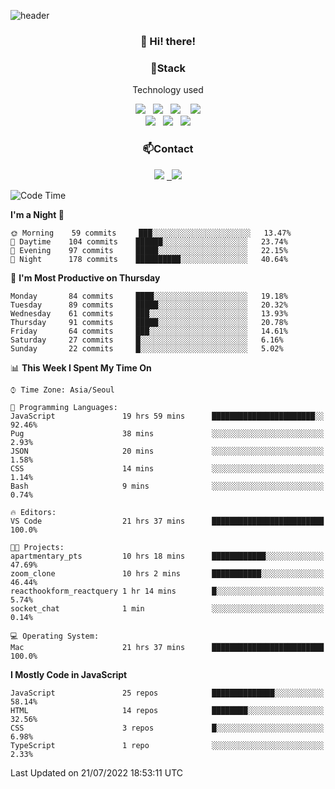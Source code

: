 ![header](https://capsule-render.vercel.app/api?type=waving&color=gradient&height=200&text=Che-ri&fontAlign=70&fontAlignY=40&animation=twinkling)

<h3 align="center">👋 Hi! there!</h3>

<h3 align="center">📌Stack</h3>
<p align="center">Technology used</p>
<div align="center"><img src="https://img.shields.io/badge/HTML5-e74c3c?style=flat-square&logo=HTML5&logoColor=white"></img> &nbsp <img src="https://img.shields.io/badge/CSS3-0A84FF?style=flat-square&logo=CSS3&logoColor=white"></img>  &nbsp <img src="https://img.shields.io/badge/SCSS-fd79a8?style=flat-square&logo=Sass&logoColor=white"/></a>&nbsp  &nbsp <img src="https://img.shields.io/badge/styled%2Dcomponents-DB7093?style=flat-square&logo=styled%2Dcomponents&logoColor=white"/></a>
<br><img src="https://img.shields.io/badge/JavaScript-FFCD11?style=flat-square&logo=JavaScript&logoColor=white"></img> &nbsp <img src="https://img.shields.io/badge/React-00BCF6?style=flat-square&logo=React&logoColor=white"></img> &nbsp <img src="https://img.shields.io/badge/Redux-764ABC?style=flat-square&logo=Redux&logoColor=white"/></a></div>

<h3 align="center">📫Contact</h3>
<div align="center"><a href="https://cheri.tistory.com/"><img src="https://img.shields.io/badge/Cheri-AD29B6?style=flat-square&logo=Tidal&logoColor=white"/></a> <a href="rnjs1135@gmail.com"> &nbsp <img src="https://img.shields.io/badge/Gmail-EA4335?style=flat-square&logo=Gmail&logoColor=white"/></a></div>

<!--START_SECTION:waka-->
![Code Time](http://img.shields.io/badge/Code%20Time-0%20secs-blue)

**I'm a Night 🦉** 

```text
🌞 Morning    59 commits     ███░░░░░░░░░░░░░░░░░░░░░░   13.47% 
🌆 Daytime    104 commits    ██████░░░░░░░░░░░░░░░░░░░   23.74% 
🌃 Evening    97 commits     █████░░░░░░░░░░░░░░░░░░░░   22.15% 
🌙 Night      178 commits    ██████████░░░░░░░░░░░░░░░   40.64%

```
📅 **I'm Most Productive on Thursday** 

```text
Monday       84 commits     ████░░░░░░░░░░░░░░░░░░░░░   19.18% 
Tuesday      89 commits     █████░░░░░░░░░░░░░░░░░░░░   20.32% 
Wednesday    61 commits     ███░░░░░░░░░░░░░░░░░░░░░░   13.93% 
Thursday     91 commits     █████░░░░░░░░░░░░░░░░░░░░   20.78% 
Friday       64 commits     ███░░░░░░░░░░░░░░░░░░░░░░   14.61% 
Saturday     27 commits     █░░░░░░░░░░░░░░░░░░░░░░░░   6.16% 
Sunday       22 commits     █░░░░░░░░░░░░░░░░░░░░░░░░   5.02%

```


📊 **This Week I Spent My Time On** 

```text
⌚︎ Time Zone: Asia/Seoul

💬 Programming Languages: 
JavaScript               19 hrs 59 mins      ███████████████████████░░   92.46% 
Pug                      38 mins             ░░░░░░░░░░░░░░░░░░░░░░░░░   2.93% 
JSON                     20 mins             ░░░░░░░░░░░░░░░░░░░░░░░░░   1.58% 
CSS                      14 mins             ░░░░░░░░░░░░░░░░░░░░░░░░░   1.14% 
Bash                     9 mins              ░░░░░░░░░░░░░░░░░░░░░░░░░   0.74%

🔥 Editors: 
VS Code                  21 hrs 37 mins      █████████████████████████   100.0%

🐱‍💻 Projects: 
apartmentary_pts         10 hrs 18 mins      ████████████░░░░░░░░░░░░░   47.69% 
zoom_clone               10 hrs 2 mins       ███████████░░░░░░░░░░░░░░   46.44% 
reacthookform_reactquery 1 hr 14 mins        █░░░░░░░░░░░░░░░░░░░░░░░░   5.74% 
socket_chat              1 min               ░░░░░░░░░░░░░░░░░░░░░░░░░   0.14%

💻 Operating System: 
Mac                      21 hrs 37 mins      █████████████████████████   100.0%

```

**I Mostly Code in JavaScript** 

```text
JavaScript               25 repos            ██████████████░░░░░░░░░░░   58.14% 
HTML                     14 repos            ████████░░░░░░░░░░░░░░░░░   32.56% 
CSS                      3 repos             █░░░░░░░░░░░░░░░░░░░░░░░░   6.98% 
TypeScript               1 repo              ░░░░░░░░░░░░░░░░░░░░░░░░░   2.33%

```



 Last Updated on 21/07/2022 18:53:11 UTC
<!--END_SECTION:waka-->
